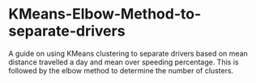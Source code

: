 # KMeans-Elbow-Method-to-separate-drivers

A guide on using KMeans clustering to separate drivers based on mean distance travelled a day and mean over speeding percentage.
This is followed by the elbow method to determine the number of clusters.
